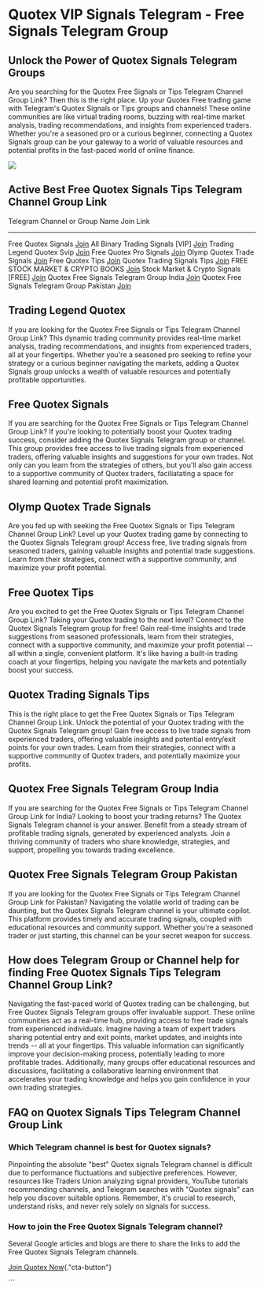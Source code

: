 # Quotex VIP Signals Telegram - Free Signals Telegram Group

## Unlock the Power of Quotex Signals Telegram Groups

Are you searching for the Quotex Free Signals or Tips Telegram Channel
Group Link? Then this is the right place. Up your Quotex Free trading
game with Telegram's Quotex Signals or Tips groups and channels! These
online communities are like virtual trading rooms, buzzing with
real-time market analysis, trading recommendations, and insights from
experienced traders. Whether you're a seasoned pro or a curious
beginner, connecting a Quotex Signals group can be your gateway to a
world of valuable resources and potential profits in the fast-paced
world of online finance.

[![](https://static.quotex.io/files/8_en/300_250.jpg)](https://traff.sbs/brokerqxsignupf)

## Active Best Free Quotex Signals Tips Telegram Channel Group Link

  Telegram Channel or Group Name                Join Link
  --------------------------------------------- ----------------------------------------------------------------
  Free Quotex Signals                           [Join](\%22https://t.me/+zJ0zebAk9qowNTM1\%22)
  All Binary Trading Signals \[VIP\]            [Join](\%22https://t.me/+lUtaCzY5AZ82YjFi\%22)
  Trading Legend Quotex Svip                    [Join](\%22https://t.me/+jz8mnv0ogdplOWRl\%22)
  Free Quotex Pro Signals                       [Join](\%22https://t.me/+1z_CU_Lz_GY3YzU0\%22)
  Olymp Quotex Trade Signals                    [Join](\%22https://telegram.me/Olymp_Trade_Signals_Quotex\%22)
  Free Quotex Tips                              [Join](\%22https://telegram.me/realterminal\%22)
  Quotex Trading Signals Tips                   [Join](\%22https://telegram.me/ModernTradingReal\%22)
  FREE STOCK MARKET & CRYPTO BOOKS              [Join](\%22https://t.me/+YbWy8TG29xQwYWY0\%22)
  Stock Market & Crypto Signals \[FREE\]        [Join](\%22https://t.me/+TNXMs5Zv-exjNzA0\%22)
  Quotex Free Signals Telegram Group India      [Join](\%22https://telegram.me/ModernTradingReal\%22)
  Quotex Free Signals Telegram Group Pakistan   [Join](\%22https://telegram.me/ModernTradingReal\%22)

## Trading Legend Quotex

If you are looking for the Quotex Free Signals or Tips Telegram Channel
Group Link? This dynamic trading community provides real-time market
analysis, trading recommendations, and insights from experienced
traders, all at your fingertips. Whether you're a seasoned pro seeking
to refine your strategy or a curious beginner navigating the markets,
adding a Quotex Signals group unlocks a wealth of valuable resources and
potentially profitable opportunities.

## Free Quotex Signals

If you are searching for the Quotex Free Signals or Tips Telegram
Channel Group Link? If you're looking to potentially boost your Quotex
trading success, consider adding the Quotex Signals Telegram group or
channel. This group provides free access to live trading signals from
experienced traders, offering valuable insights and suggestions for your
own trades. Not only can you learn from the strategies of others, but
you'll also gain access to a supportive community of Quotex traders,
faciliatating a space for shared learning and potential profit
maximization.

## Olymp Quotex Trade Signals

Are you fed up with seeking the Free Quotex Signals or Tips Telegram
Channel Group Link? Level up your Quotex trading game by connecting to
the Quotex Signals Telegram group! Access free, live trading signals
from seasoned traders, gaining valuable insights and potential trade
suggestions. Learn from their strategies, connect with a supportive
community, and maximize your profit potential.

## Free Quotex Tips

Are you excited to get the Free Quotex Signals or Tips Telegram Channel
Group Link? Taking your Quotex trading to the next level? Connect to the
Quotex Signals Telegram group for free! Gain real-time insights and
trade suggestions from seasoned professionals, learn from their
strategies, connect with a supportive community, and maximize your
profit potential -- all within a single, convenient platform. It's like
having a built-in trading coach at your fingertips, helping you navigate
the markets and potentially boost your success.

## Quotex Trading Signals Tips

This is the right place to get the Free Quotex Signals or Tips Telegram
Channel Group Link. Unlock the potential of your Quotex trading with the
Quotex Signals Telegram group! Gain free access to live trade signals
from experienced traders, offering valuable insights and potential
entry/exit points for your own trades. Learn from their strategies,
connect with a supportive community of Quotex traders, and potentially
maximize your profits.

## Quotex Free Signals Telegram Group India

If you are searching for the Quotex Free Signals or Tips Telegram
Channel Group Link for India? Looking to boost your trading returns? The
Quotex Signals Telegram channel is your answer. Benefit from a steady
stream of profitable trading signals, generated by experienced analysts.
Join a thriving community of traders who share knowledge, strategies,
and support, propelling you towards trading excellence.

## Quotex Free Signals Telegram Group Pakistan

If you are looking for the Quotex Free Signals or Tips Telegram Channel
Group Link for Pakistan? Navigating the volatile world of trading can be
daunting, but the Quotex Signals Telegram channel is your ultimate
copilot. This platform provides timely and accurate trading signals,
coupled with educational resources and community support. Whether you're
a seasoned trader or just starting, this channel can be your secret
weapon for success.

## How does Telegram Group or Channel help for finding Free Quotex Signals Tips Telegram Channel Group Link?

Navigating the fast-paced world of Quotex trading can be challenging,
but Free Quotex Signals Telegram groups offer invaluable support. These
online communities act as a real-time hub, providing access to free
trade signals from experienced individuals. Imagine having a team of
expert traders sharing potential entry and exit points, market updates,
and insights into trends -- all at your fingertips. This valuable
information can significantly improve your decision-making process,
potentially leading to more profitable trades. Additionally, many groups
offer educational resources and discussions, facilitating a
collaborative learning environment that accelerates your trading
knowledge and helps you gain confidence in your own trading strategies.

## FAQ on Quotex Signals Tips Telegram Channel Group Link

### Which Telegram channel is best for Quotex signals?

Pinpointing the absolute "best" Quotex signals Telegram channel is
difficult due to performance fluctuations and subjective preferences.
However, resources like Traders Union analyzing signal providers,
YouTube tutorials recommending channels, and Telegram searches with
"Quotex signals" can help you discover suitable options. Remember, it's
crucial to research, understand risks, and never rely solely on signals
for success.

### How to join the Free Quotex Signals Telegram channel?

Several Google articles and blogs are there to share the links to add
the Free Quotex Signals Telegram channels.

[Join Quotex
Now](\%22https://traff.sbs/brokerqxsignup\%22){."cta-button"}

\`\`\`


